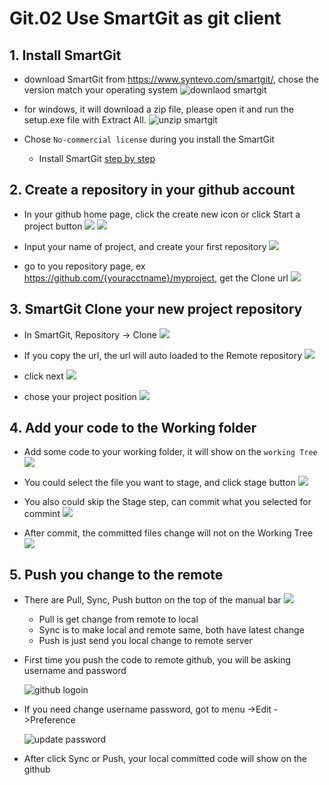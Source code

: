 # Git.02 Use SmartGit as git client

## 1. Install SmartGit

- download SmartGit from <https://www.syntevo.com/smartgit/>, chose the version match your operating system
![downlaod smartgit](Git_02_DownloadSamrtGit.png)

- for windows, it will download a zip file, please open it and run the setup.exe file with Extract All.
![unzip smartgit](Git_02_unzipSamrtGit.png)

- Chose `No-commercial license` during you install the SmartGit
    - Install SmartGit [step by step](installSmartGit/installSmargGit.md) 

## 2. Create a repository in your github account

- In your github home page, click the  create new icon or click Start a project button
![](Git_02_NewRepository_2.png)      ![](Git_02_NewRepository_1.png)

- Input your name of project, and create your first repository
  ![](Git_02_CreateYourFirstProjectRepository.png)

- go to you repository page, ex https://github.com/{youracctname}/myproject, get the Clone url
![](Git_02_GetyourRepositoryCloneUrl.png)

## 3. SmartGit Clone your new project repository

- In SmartGit, Repository -> Clone
  ![](Git_02_SmartGitCloneYourProject.png)

- If you copy the url, the url will auto loaded to the Remote repository
  ![](Git_02_SmartGitCloneYourProjectStep1.png)

- click next
  ![](Git_02_SmartGitCloneYourProjectStep2.png)

- chose your project position 
  ![](Git_02_SmartGitCloneYourProjectStep3.png)

## 4. Add your code to the Working folder

- Add some code to your working folder, it will show on the `working Tree`
![](Git_02_WorkingTree.png)

- You could select the file you want to stage, and click stage button
![](Git_02_StageAndCommit.png)

- You also could skip the Stage step, can commit what you selected for commint
![](Git_02_CommitWithoutStagel.png)

- After commit, the committed files change will not on the Working Tree
![](Git_02_AfterCommit.png)

## 5. Push you change to the remote

- There are Pull, Sync, Push button on the top of the manual bar
![](Git_02_Pushbutton.png)

  - Pull is get change from remote to local
  - Sync is to make local and remote same, both have latest change
  - Push is just send you local change to remote server

- First time you push the code to remote github, you will be asking username and password
  
  ![github logoin](installSmartGit/smartgit_16_githublogin.png)

- If you need change username password, got to menu ->Edit ->Preference

  ![update password](installSmartGit/smartgit_17_UpdateAuthentication.png)

- After click Sync or Push, your local committed code will show on the github
  